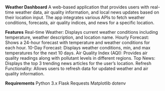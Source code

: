 **Weather Dashboard**
A web-based application that provides users with real-time weather data, air quality information, and local news updates based on their location input. The app integrates various APIs to fetch weather conditions, forecasts, air quality indices, and news for a specific location.

**Features**
Real-time Weather: Displays current weather conditions including temperature, weather description, and location name.
Hourly Forecast: Shows a 24-hour forecast with temperature and weather conditions for each hour.
10-Day Forecast: Displays weather conditions, min, and max temperatures for the next 10 days.
Air Quality Index (AQI): Provides air quality readings along with pollutant levels in different regions.
Top News: Displays the top 3 trending news articles for the user’s location.
Refresh Functionality: Allows users to refresh data for updated weather and air quality information.

**Requirements**
Python 3.x
Flask
Requests
Matplotlib
dotenv
